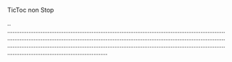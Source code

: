 TicToc non Stop

..
.............................................................................................................................................................................................................................................................................................................................................................................................................................................